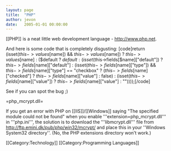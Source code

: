 ```yaml
---
layout: page
title:  "PHP"
author: jevon
date:   2005-01-01 00:00:00
---
```


[[PHP]] is a neat little web development language - http://www.php.net.

And here is some code that is completely disgusting:
[code]return (isset($this->values[$name]) && $this->values[$name]) ? $this->values[$name] : ($default ? $default : (isset($this->fields[$name]["default"]) ? $this->fields[$name]["default"] : (isset($this->fields[$name]["type"]) && $this->fields[$name]["type"] == "checkbox" ? ($this->fields[$name]["checked"] ? $this->fields[$name]["value"] : false) : (isset($this->fields[$name]["value"]) ? $this->fields[$name]["value"] : ""))));[/code]

See if you can spot the bug ;)

=php_mcrypt.dll=

If you get an error with PHP on [[IIS]]/[[Windows]] saying "The specified module could not be found" when you enable '''extension=php_mcrypt.dll''' in '''php.ini''', the solution is to download the '''libmcrypt.dll''' file from http://ftp.emini.dk/pub/php/win32/mcrypt/ and place this in your ''Windows System32 directory''. (No, the PHP extensions directory won't work.)

[[Category:Technology]]
[[Category:Programming Languages]]